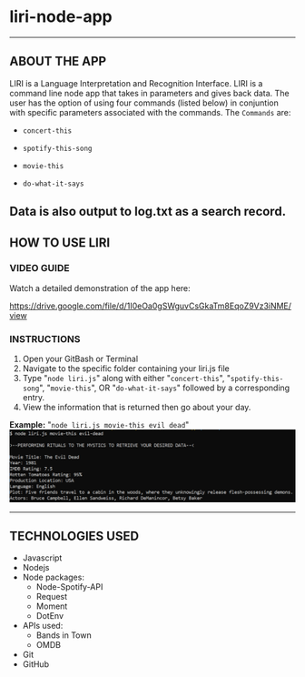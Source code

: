 # liri-node-app
- - -

## ABOUT THE APP
LIRI is a Language Interpretation and Recognition Interface. LIRI is a command line node app that takes in parameters and gives back data. The user has the option of using four commands (listed below) in conjuntion with specific parameters associated with the commands. The  `Commands` are:

   * `concert-this`

   * `spotify-this-song`

   * `movie-this`

   * `do-what-it-says`

Data is also output to log.txt as a search record.
---
## HOW TO USE LIRI
### VIDEO GUIDE 
Watch a detailed demonstration of the app here:

https://drive.google.com/file/d/1I0eOa0gSWguvCsGkaTm8EqoZ9Vz3iNME/view

### INSTRUCTIONS
1. Open your GitBash or Terminal
2. Navigate to the specific folder containing your liri.js file
3. Type "`node liri.js`" along with either "`concert-this`", "`spotify-this-song`", "`movie-this`", OR "`do-what-it-says`" followed by a corresponding entry.
4. View the information that is returned then go about your day.

__Example:__ "`node liri.js movie-this evil dead`"
![Results](/images/example.png)

--- 

## TECHNOLOGIES USED
* Javascript
* Nodejs
* Node packages:
    * Node-Spotify-API
    * Request
    * Moment
    * DotEnv
* APIs used:
    * Bands in Town
    * OMDB
* Git
* GitHub
